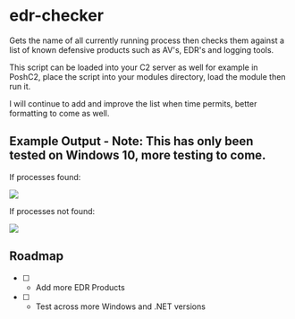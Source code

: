 # edr-checker
Gets the name of all currently running process then checks them against a list of known defensive products such as AV's, EDR's and logging tools.

This script can be loaded into your C2 server as well for example in PoshC2, place the script into your modules directory, load the module then run it.

I will continue to add and improve the list when time permits, better formatting to come as well.

## Example Output - Note: This has only been tested on Windows 10, more testing to come.

If processes found:

![](https://raw.githubusercontent.com/PwnDexter/edr-checker/master/Images/edr-checker.png)

If processes not found:

![](https://raw.githubusercontent.com/PwnDexter/edr-checker/master/Images/edr-check-pass.png)

## Roadmap
- [ ] - Add more EDR Products
- [ ] - Test across more Windows and .NET versions
